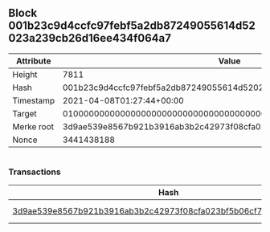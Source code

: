 ## Block 001b23c9d4ccfc97febf5a2db87249055614d52023a239cb26d16ee434f064a7

Attribute | Value
--- | ---
Height | 7811
Hash | 001b23c9d4ccfc97febf5a2db87249055614d52023a239cb26d16ee434f064a7
Timestamp | 2021-04-08T01:27:44+00:00
Target | 0100000000000000000000000000000000000000000000000000000000000000
Merke root | 3d9ae539e8567b921b3916ab3b2c42973f08cfa023bf5b06cf7ace3127efb73d
Nonce | 3441438188

```

```

### Transactions

Hash | Amount
--- | ---
[3d9ae539e8567b921b3916ab3b2c42973f08cfa023bf5b06cf7ace3127efb73d](3d9ae539e8567b921b3916ab3b2c42973f08cfa023bf5b06cf7ace3127efb73d.md) | 10.00000000 SKEPTI 
